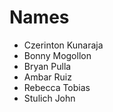 # Names
* Czerinton Kunaraja
* Bonny Mogollon
* Bryan Pulla
* Ambar Ruiz
* Rebecca Tobias
* Stulich John
